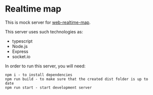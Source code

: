 # Realtime map

This is mock server for [web-realtime-map](https://github.com/IhorZaiets/web-realtime-map).

This server uses such technologies as:
- typescript
- Node.js
- Express
- socket.io

In order to run this server, you will need:
```
npm i - to install dependencies
npm run build - to make sure that the created dist folder is up to date
npm run start - start development server
```
